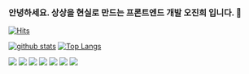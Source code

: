 ### 안녕하세요. 상상을 현실로 만드는 프론트엔드 개발 오진희 입니다. 👋

[![Hits](https://hits.seeyoufarm.com/api/count/incr/badge.svg?url=https%3A%2F%2Fgithub.com%2Fjinhee5577)](https://hits.seeyoufarm.com)
<!--
**jinhee5577/jinhee5577** is a ✨ _special_ ✨ repository because its `README.md` (this file) appears on your GitHub profile.
![Lines of code](https://img.shields.io/badge/From%20Hello%20World%20I%27ve%20Written-3%20Million%20lines%20of%20code-blue)

Here are some ideas to get you started:

- 🔭 I’m currently working on ...
- 🌱 I’m currently learning ...
- 👯 I’m looking to collaborate on ...
- 🤔 I’m looking for help with ...
- 💬 Ask me about ...
- 📫 How to reach me: ...
- 😄 Pronouns: ...
- ⚡ Fun fact: ...
-->

[![github stats](https://github-readme-stats.vercel.app/api?username=jinhee5577&show_icons=true&hide_border=true)](https://github.com/shinplest)
[![Top Langs](https://github-readme-stats.vercel.app/api/top-langs/?username=jinhee5577&layout=compact)](https://github.com/shinplest)

<a href="" target="_blank"><img src="https://img.shields.io/badge/React-3DDC84?style=flat-square&logo=React&logoColor=white"/></a>
<a href="" target="_blank"><img src="https://img.shields.io/badge/Redux-007396?style=flat-square&logo=Redux&logoColor=white"/></a>
<a href="" target="_blank"><img src="https://img.shields.io/badge/Javascript-0095D5?style=flat-square&logo=Javascript&logoColor=yellow"/></a>
<a href="" target="_blank"><img src="https://img.shields.io/badge/HTML5-0095D5?style=flat-square&logo=HTML5&logoColor=white"/></a>
<a href="" target="_blank"><img src="https://img.shields.io/badge/CSS3-0095D5?style=flat-square&logo=CSS3&logoColor=white"/></a>
<a href="" target="_blank"><img src="https://img.shields.io/badge/Axios-3776AB?style=flat-square&logo=Axios&logoColor=white"/></a>
<a href="" target="_blank"><img src="https://img.shields.io/badge/Jquery-3776AB?style=flat-square&logo=Jquery&logoColor=white"/></a>
